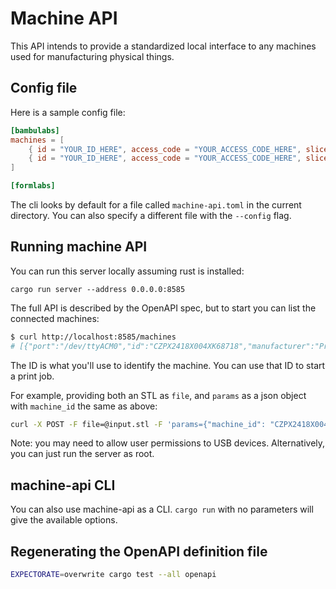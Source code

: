 # Machine API

This API intends to provide a standardized local interface to any machines used for manufacturing physical things.

## Config file

Here is a sample config file:

```toml
[bambulabs]
machines = [
    { id = "YOUR_ID_HERE", access_code = "YOUR_ACCESS_CODE_HERE", slicer_config = "./config/bambu/" },
    { id = "YOUR_ID_HERE", access_code = "YOUR_ACCESS_CODE_HERE", slicer_config = "./config/bambu/" },
]

[formlabs]
```

The cli looks by default for a file called `machine-api.toml` in the current
directory. You can also specify a different file with the `--config` flag.


## Running machine API

You can run this server locally assuming rust is installed:

```
cargo run server --address 0.0.0.0:8585
```

The full API is described by the OpenAPI spec, but to start you can list the connected machines:

```bash
$ curl http://localhost:8585/machines
# [{"port":"/dev/ttyACM0","id":"CZPX2418X004XK68718","manufacturer":"Prusa Research (prusa3d.com)","model":"Original Prusa i3 MK3"}]
```

The ID is what you'll use to identify the machine. You can use that ID to start a print job. 

For example, providing both an STL as `file`, and `params` as a json object with `machine_id` the same as above:

```bash
curl -X POST -F file=@input.stl -F 'params={"machine_id": "CZPX2418X004XK68718", "job_name": "my-cool-job"}' http://localhost:8585/print
```

Note: you may need to allow user permissions to USB devices. Alternatively, you can just run the server as root.

## machine-api CLI

You can also use machine-api as a CLI. `cargo run` with no parameters will give the available options.

## Regenerating the OpenAPI definition file

```bash
EXPECTORATE=overwrite cargo test --all openapi
```
